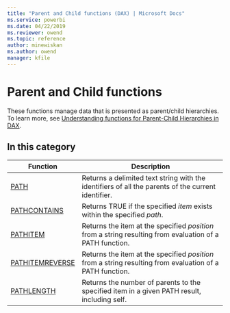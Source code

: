 ```yaml
---
title: "Parent and Child functions (DAX) | Microsoft Docs"
ms.service: powerbi 
ms.date: 04/22/2019
ms.reviewer: owend
ms.topic: reference
author: minewiskan
ms.author: owend
manager: kfile
---
```

# Parent and Child functions
These functions manage data that is presented as parent/child hierarchies. To learn more, see [Understanding functions for Parent-Child Hierarchies in DAX](understanding-functions-for-parent-child-hierarchies-in-dax.md).  
  
## In this category 


|Function  |Description |
|---------|---------|
|[PATH](path-function-dax.md)      |   Returns a delimited text string with the identifiers of all the parents of the current identifier.      |
|[PATHCONTAINS](pathcontains-function-dax.md)     |  Returns TRUE if the specified *item* exists within the specified *path*.        |
|[PATHITEM](pathitem-function-dax.md)     |   Returns the item at the specified *position* from a string resulting from evaluation of a PATH function.      |
|[PATHITEMREVERSE](pathitemreverse-function-dax.md)      |  Returns the item at the specified *position* from a string resulting from evaluation of a PATH function.       |
|[PATHLENGTH](pathlength-function-dax.md)     |  Returns the number of parents to the specified item in a given PATH result, including self.        |